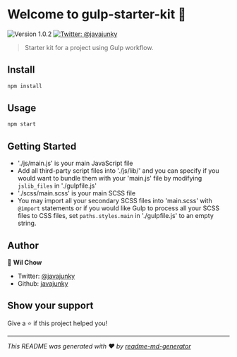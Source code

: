 # Welcome to gulp-starter-kit 👋
![Version 1.0.2](https://img.shields.io/badge/version-1.0.2-blue.svg?cacheSeconds=2592000 "Version 1.0.2")
[![Twitter: @javajunky](https://img.shields.io/twitter/follow/javajunky.svg?style=social "Twitter: @javajunky")](https://twitter.com/javajunky)


> Starter kit for a project using Gulp workflow.

## Install

```sh
npm install
```

## Usage

```sh
npm start
```

## Getting Started
* './js/main.js' is your main JavaScript file
* Add all third-party script files into './js/lib/' and you can specify if you would want to bundle them with your 'main.js' file by modifying `jslib_files` in './gulpfile.js'
* './scss/main.scss' is your main SCSS file
* You may import all your secondary SCSS files into 'main.scss' with `@import` statements or if you would like Gulp to process all your SCSS files to CSS files, set `paths.styles.main` in './gulpfile.js' to an empty string.

## Author

👤 **Wil Chow**

* Twitter: [@javajunky](https://twitter.com/javajunky)
* Github: [javajunky](https://github.com/javajunky)

## Show your support

Give a ⭐️ if this project helped you!

***
_This README was generated with ❤️ by [readme-md-generator](https://github.com/kefranabg/readme-md-generator)_